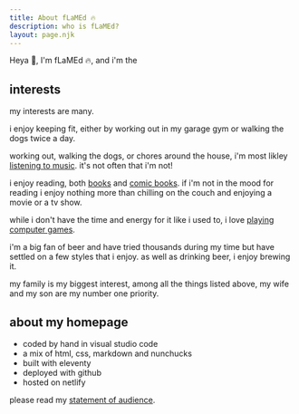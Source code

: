 ```yaml
---
title: About fLaMEd 🔥
description: who is fLaMEd?
layout: page.njk
---
```


Heya 👋, I'm fLaMEd 🔥, and i'm the

## interests

my interests are many.

i enjoy keeping fit, either by working out in my garage gym or walking the dogs twice a day.

working out, walking the dogs, or chores around the house, i'm most likley [listening to music](../recordshelf/). it's not often that i'm not!

i enjoy reading, both [books](../bookshelf.html) and [comic books](../comicbookrack.html). if i'm not in the mood for reading i enjoy nothing more than chilling on the couch and enjoying a movie or a tv show.

while i don't have the time and energy for it like i used to, i love [playing computer games](../gameshelf.html).

i'm a big fan of beer and have tried thousands during my time but have settled on a few styles that i enjoy. as well as drinking beer, i enjoy brewing it.

my family is my biggest interest, among all the things listed above, my wife and my son are my number one priority.

## about my homepage

- coded by hand in visual studio code
- a mix of html, css, markdown and nunchucks
- built with eleventy
- deployed with github
- hosted on netlify

please read my [statement of audience](statement-of-audience/).